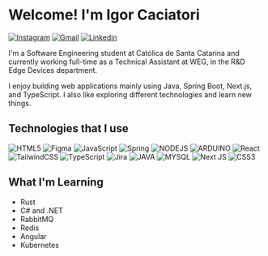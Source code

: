 # Welcome! I'm Igor Caciatori

[![Instagram](https://img.shields.io/badge/Instagram-777?style=for-the-badge&logo=instagram&logoColor=white)](https://instagram.com/igor_caci)
[![Gmail](https://img.shields.io/badge/Gmail-777?style=for-the-badge&logo=gmail&logoColor=white)](mailto:caciatori07@gmail.com)
[![Linkedin](https://img.shields.io/badge/LinkedIn-777?style=for-the-badge&logo=linkedin&logoColor=white)](https://www.linkedin.com/in/caciatori/)

I'm a Software Engineering student at Católica de Santa Catarina and currently working full-time as a Technical Assistant at WEG, in the R&D Edge Devices department. 

I enjoy building web applications mainly using Java, Spring Boot, Next.js, and TypeScript. I also like exploring different technologies and learn new things.

## Technologies that I use

![HTML5](https://img.shields.io/badge/HTML5-444?style=for-the-badge&logo=html5&logoColor=dd512a)
![Figma](https://img.shields.io/badge/figma-444.svg?style=for-the-badge&logo=figma&logoColor=f25425)
![JavaScript](https://img.shields.io/badge/javascript-444.svg?style=for-the-badge&logo=javascript&logoColor=%23F7DF1E)
![Spring](https://img.shields.io/badge/spring-444.svg?style=for-the-badge&logo=spring&logoColor=6eb33f)
![NODEJS](https://img.shields.io/badge/Node.js-444?style=for-the-badge&logo=node.js&logoColor=80bd01)
![ARDUINO](https://img.shields.io/badge/Arduino-444?style=for-the-badge&logo=Arduino&logoColor=088b93)
![React](https://img.shields.io/badge/react-444.svg?style=for-the-badge&logo=react&logoColor=%2361DAFB)
![TailwindCSS](https://img.shields.io/badge/tailwindcss-444.svg?style=for-the-badge&logo=tailwind-css&logoColor=3ebff8)
![TypeScript](https://img.shields.io/badge/typescript-444.svg?style=for-the-badge&logo=typescript&logoColor=3178c6)
![Jira](https://img.shields.io/badge/jira-444.svg?style=for-the-badge&logo=jira&logoColor=2d88ff)
![JAVA](https://img.shields.io/badge/Java-444?style=for-the-badge&logo=openjdk&logoColor=white)
![MYSQL](https://img.shields.io/badge/MySQL-444?style=for-the-badge&logo=mysql&logoColor=white)
![Next JS](https://img.shields.io/badge/Next-444?style=for-the-badge&logo=next.js&logoColor=white)
![CSS3](https://img.shields.io/badge/CSS3-444?style=for-the-badge&logo=css3&logoColor=white)

## What I'm Learning
- Rust
- C# and .NET
- RabbitMQ
- Redis
- Angular
- Kubernetes

<!--
## 📈 Minhas estatísticas

![GITHUB STATS](https://github-readme-stats.vercel.app/api?username=igorcaciatori&show_icons=true&theme=tokyonight)
![STREAK DE COMMITS](https://github-readme-streak-stats.herokuapp.com?user=igorcaciatori&theme=tokyonight)
![LINGUAGENS UTILIZADAS](https://github-readme-stats.vercel.app/api/top-langs/?username=igorcaciatori&layout=pie&theme=tokyonight)

-->

<!--
**igorcaciatori/igorcaciatori** is a ✨ _special_ ✨ repository because its `README.md` (this file) appears on your GitHub profile.

Here are some ideas to get you started:

- 🔭 I’m currently working on ...
- 🌱 I’m currently learning ...
- 👯 I’m looking to collaborate on ...
- 🤔 I’m looking for help with ...
- 💬 Ask me about ...
- 📫 How to reach me: ...
- 😄 Pronouns: ...
- ⚡ Fun fact: ...
-->
